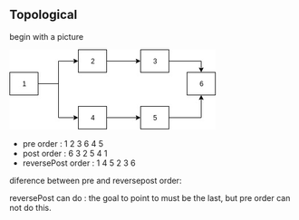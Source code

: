 ## Topological

begin with a picture

![](../img/Topological.jpg)

- pre order : 1 2 3 6 4 5
- post order : 6 3 2 5 4 1
- reversePost order : 1 4 5 2 3 6

diference between pre and reversepost order:

reversePost can do : the goal to point to must be the last,
but pre order can not do this.
